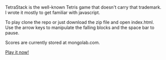 TetraStack is the well-known Tetris game that doesn't carry that trademark.  I wrote it mostly to get familiar with javascript.

To play clone the repo or just download the zip file and open index.html.  Use the arrow keys to manipulate the falling blocks and the space bar to pause.

Scores are currently stored at mongolab.com.

[Play it now!](http://mishabosin.github.com/TetraStack/)
